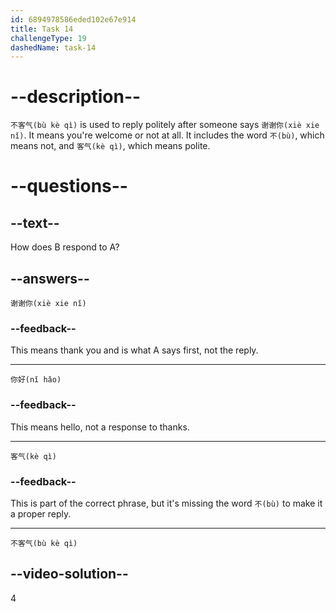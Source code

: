 ```yaml
---
id: 6894978586eded102e67e914
title: Task 14
challengeType: 19
dashedName: task-14
---
```


<!-- (Audio) B：不客气 -->

# --description--

`不客气(bù kè qì)` is used to reply politely after someone says `谢谢你(xiè xie nǐ)`. It means you're welcome or not at all. It includes the word `不(bù)`, which means not, and `客气(kè qì)`, which means polite.

# --questions--

## --text--

How does B respond to A?

## --answers--

`谢谢你(xiè xie nǐ)`

### --feedback--

This means thank you and is what A says first, not the reply.

---

`你好(nǐ hǎo)`

### --feedback--

This means hello, not a response to thanks.

---

`客气(kè qì)`

### --feedback--

This is part of the correct phrase, but it's missing the word `不(bù)` to make it a proper reply.

---

`不客气(bù kè qì)`

## --video-solution--

4
